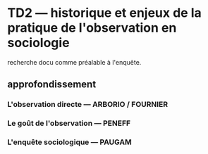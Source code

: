 # TD2 — historique et enjeux de la pratique de l'observation en sociologie

recherche docu comme préalable à l'enquête.

## approfondissement

### L'observation directe — ARBORIO / FOURNIER

### Le goût de l'observation — PENEFF

### L'enquête sociologique — PAUGAM

